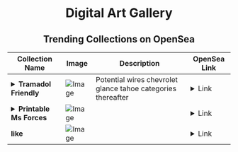<div align="center">

# Digital Art Gallery

## Trending Collections on OpenSea

| Collection Name                       | Image                                                                                     | Description                       | OpenSea Link                                                                                          |
|---------------------------------------|-------------------------------------------------------------------------------------------|-----------------------------------|--------------------------------------------------------------------------------------------------------|
| **<details><summary>Tramadol Friendly</summary></details>** | ![Image](https://i.seadn.io/s/raw/files/0560c396a50eba6d2a07748213358d1b.jpg?w=500&auto=format?w=200&auto=format) | Potential wires chevrolet glance tahoe categories thereafter | <details><summary>Link</summary>[Tramadol Friendly](https://opensea.io/collection/tramadol-friendly)</details> |
| **<details><summary>Printable Ms Forces</summary></details>** | ![Image](https://i.seadn.io/s/raw/files/5cc94512af7638148109fbcb0678084c.jpg?w=500&auto=format?w=200&auto=format) |  | <details><summary>Link</summary>[Printable Ms Forces](https://opensea.io/collection/printable-ms-forces)</details> |
| **like** | ![Image](https://i.seadn.io/s/raw/files/a1a522acb5d31a145493988fe20a3715.jpg?w=500&auto=format?w=200&auto=format) |  | <details><summary>Link</summary>[like](https://opensea.io/collection/like-126)</details> |

</div>